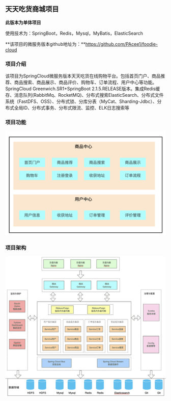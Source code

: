 ## 天天吃货商城项目

**此版本为单体项目**

使用技术为：SpringBoot，Redis，Mysql，MyBatis，ElasticSearch

**该项目的微服务版本github地址为：**https://github.com/PAcee1/foodie-cloud

### 项目介绍

该项目为SpringCloud微服务版本天天吃货在线购物平台。包括首页门户、商品推荐、商品搜索、商品展示、商品评价、购物车、订单流程、用户中心等功能。SpringCloud Greenwich.SR1+SpringBoot 2.1.5.RELEASE版本。集成Redis缓存、消息队列(RabbitMq、RocketMQ)、分布式搜索ElasticSearch、分布式文件系统（FastDFS、OSS）、分布式锁、分库分表（MyCat、Sharding-Jdbc）、分布式全局ID、分布式事务、分布式限流、监控、ELK日志搜索等

### 项目功能

![输入图片说明](/foodie-resource/image/151140_08bddc92_1185227.jpeg)

### 项目架构

![输入图片说明](/foodie-resource/image/144526_dff4f76c_1185227.jpeg)